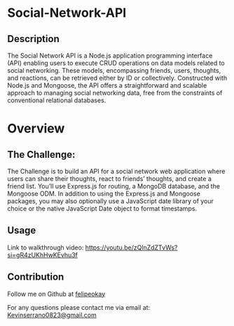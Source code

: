 # Social-Network-API

## Description

 The Social Network API is a Node.js application programming interface (API) enabling users to execute CRUD operations on data models related to social networking. These models, encompassing friends, users, thoughts, and reactions, can be retrieved either by ID or collectively. Constructed with Node.js and Mongoose, the API offers a straightforward and scalable approach to managing social networking data, free from the constraints of conventional relational databases.

# Overview 

## The Challenge:

 The Challenge is to build an API for a social network web application where users can share their thoughts, react to friends’ thoughts, and create a friend list. You’ll use Express.js for routing, a MongoDB database, and the Mongoose ODM. In addition to using the Express.js and Mongoose packages, you may also optionally use a JavaScript date library of your choice or the native JavaScript Date object to format timestamps.


## Usage

 Link to walkthrough video: https://youtu.be/zQlnZdZTvWs?si=gR4zUKhHwKEvhu3f

## Contribution
 Follow me on Github at [felipeokay](https://github.com/felipeokay) 

 For any questions please contact me via email at: Kevinserrano0823@gmail.com